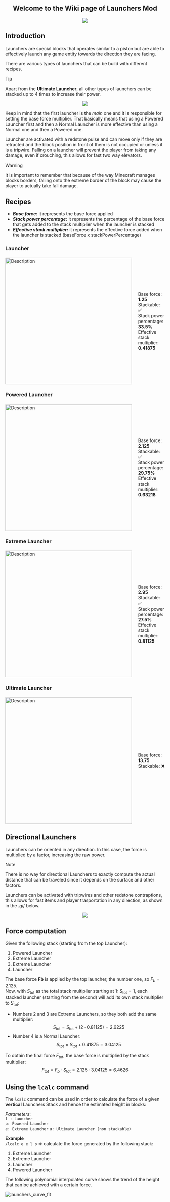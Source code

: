 <h2 align="center">Welcome to the Wiki page of Launchers Mod</h2>

<p align="center">
  <img src="https://user-images.githubusercontent.com/31132987/78308663-58bc0180-7549-11ea-9c09-3a1813e2a986.png">
</p>

## Introduction

Launchers are special blocks that operates similar to a piston but are able to effectively launch
any game entity towards the direction they are facing.

There are various types of launchers that can be build with different recipes.

> [!TIP]
> Apart from the **Ultimate Launcher**, all other types of launchers can be stacked up to 4 times to
> increase their power.

<p align="center">
  <img src="https://user-images.githubusercontent.com/31132987/78309969-ccabd900-754c-11ea-86ed-ae5672b8027f.gif">
</p>

Keep in mind that the first launcher is the _main_ one and it is responsible for setting the base
force multiplier. That basically means that using a Powered Launcher first and then a Normal
Launcher is more effective than using a Normal one and then a Powered one.

Launcher are activated with a redstone pulse and can move only if they are retracted and the block
position in front of them is not occupied or unless it is a tripwire.
Falling on a launcher will prevent the player from taking any damage, even if crouching, this allows
for fast two way elevators.

> [!WARNING]
> It is important to remember that because of the way Minecraft manages blocks borders, falling onto
> the extreme border of the block may cause the player to actually take fall damage.

## Recipes

- _**Base force:**_ it represents the base force applied
- _**Stack power percentage:**_ it represents the percentage of the base force that gets added to
  the stack multiplier when the launcher is stacked
- _**Effective stack multiplier:**_ it represents the effective force added when the launcher is
  stacked (baseForce x stackPowerPercentage)

### Launcher

<div style="display: flex; align-items: center; margin: 20px 0;">
    <img src="https://user-images.githubusercontent.com/31132987/78308522-fc58e200-7548-11ea-9195-2e9faa4cc247.png" alt="Description" style="width: 400px; margin-right: 20px;">
    <div style="flex: 1;">
        <p style="margin: 0;">Base force: <span style="font-weight: bold">1.25</span></p>
        <p style="margin: 0;">Stackable: ✅</p>
        <p style="margin: 0;">Stack power percentage: <span style="font-weight: bold">33.5%</span></p>
        <p style="margin: 0;">Effective stack multiplier: <span style="font-weight: bold">0.41875</span></p>
    </div>
</div>

### Powered Launcher

<div style="display: flex; align-items: center; margin: 20px 0;">
    <img src="https://user-images.githubusercontent.com/31132987/78308525-fcf17880-7548-11ea-815f-bc45d9f1a1ad.png" alt="Description" style="width: 400px; margin-right: 20px;">
    <div style="flex: 1;">
        <p style="margin: 0;">Base force: <span style="font-weight: bold">2.125</span></p>
        <p style="margin: 0;">Stackable: ✅</p>
        <p style="margin: 0;">Stack power percentage: <span style="font-weight: bold">29.75%</span></p>
        <p style="margin: 0;">Effective stack multiplier: <span style="font-weight: bold">0.63218</span></p>
    </div>
</div>

### Extreme Launcher

<div style="display: flex; align-items: center; margin: 20px 0;">
    <img src="https://user-images.githubusercontent.com/31132987/78308521-fbc04b80-7548-11ea-8a37-7ad6fe9a3193.png" alt="Description" style="width: 400px; margin-right: 20px;">
    <div style="flex: 1;">
        <p style="margin: 0;">Base force: <span style="font-weight: bold">2.95</span></p>
        <p style="margin: 0;">Stackable: ✅</p>
        <p style="margin: 0;">Stack power percentage: <span style="font-weight: bold">27.5%</span></p>
        <p style="margin: 0;">Effective stack multiplier: <span style="font-weight: bold">0.81125</span></p>
    </div>
</div>

### Ultimate Launcher

<div style="display: flex; align-items: center; margin: 20px 0;">
    <img src="https://user-images.githubusercontent.com/31132987/78308521-fbc04b80-7548-11ea-8a37-7ad6fe9a3193.png" alt="Description" style="width: 400px; margin-right: 20px;">
    <div style="flex: 1;">
        <p style="margin: 0;">Base force: <span style="font-weight: bold">13.75</span></p>
        <p style="margin: 0;">Stackable: ❌</p>
    </div>
</div>

## Directional Launchers

Launchers can be oriented in any direction. In this case, the force is multiplied by a factor,
increasing the raw power.

> [!NOTE]
> There is no way for directional Launchers to exactly compute the actual distance that can be
> traveled since it depends on the surface and other factors.

Launchers can be activated with tripwires and other redstone contraptions, this allows for fast
items and player trasportation in any direction, as shown in the _.gif_ below.

<p align="center">
  <img src="https://user-images.githubusercontent.com/31132987/103489615-1dbb6700-4e16-11eb-8f11-9e4c910529f6.gif">
</p>

## Force computation

Given the following stack (starting from the top Launcher):

1. Powered Launcher
2. Extreme Launcher
3. Extreme Launcher
4. Launcher

The base force **Fb** is applied by the top launcher, the number one, so $F_b = 2.125$.  
Now, with $S_{\text{tot}}$ as the total stack multiplier starting at 1: $S_{\text{tot}} = 1$, each
stacked launcher (starting from the second) will add its own stack multiplier to $S_{\text{tot}}$:

- Numbers 2 and 3 are Extreme Launchers, so they both add the same multiplier:
  $$S_{\text{tot}} = S_{\text{tot}} + (2 \cdot 0.81125) = 2.6225$$
- Number 4 is a Normal Launcher:
  $$S_{\text{tot}} = S_{\text{tot}} + 0.41875 = 3.04125$$

To obtain the final force $F_{\text{tot}}$, the base force is multiplied by the stack multiplier:  
$$F_{\text{tot}} = F_b \cdot S_{\text{tot}} = 2.125 \cdot 3.04125 = 6.4626$$

## Using the `lcalc` command

The `lcalc` command can be used in order to calculate the force of a given **vertical** Launchers
Stack and hence the estimated height in blocks:

_Parameters_:  
`l : Launcher`  
`p: Powered Launcher`  
`e: Extreme Launcher`
`u: Ultimate Launcher (non stackable)`

**Example**  
`/lcalc e e l p` => calculate the force generated by the following stack:

1. Extreme Launcher
2. Extreme Launcher
3. Launcher
4. Powered Launcher

The following polynomial interpolated curve shows the trend of the height that can be achieved with
a certain force.

![launchers_curve_fit](https://github.com/user-attachments/assets/56d923c9-c31d-4a71-afae-5fad421c75d7)
